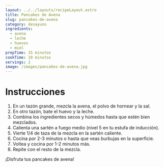 ```yaml
---
layout: ../../layouts/recipeLayout.astro
title: Pancakes de Avena
slug: pancakes-de-avena
category: desayuno
ingredients:
  - avena
  - leche
  - huevos
  - miel
prepTime: 15 minutos
cookTime: 10 minutos
servings: 2
image: /images/pancakes-de-avena.jpg
---
```


# Instrucciones

1. En un tazón grande, mezcla la avena, el polvo de hornear y la sal.
2. En otro tazón, bate el huevo y la leche.
3. Combina los ingredientes secos y húmedos hasta que estén bien mezclados.
4. Calienta una sartén a fuego medio (nivel 5 en tu estufa de inducción).
5. Vierte 1/4 de taza de la mezcla en la sartén caliente.
6. Cocina por 2-3 minutos o hasta que veas burbujas en la superficie.
7. Voltea y cocina por 1-2 minutos más.
8. Repite con el resto de la mezcla.

¡Disfruta tus pancakes de avena!
